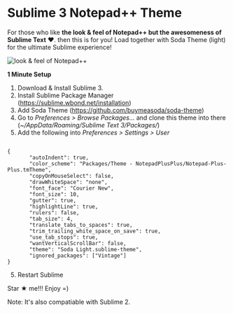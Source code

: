 Sublime 3 Notepad++ Theme
===============================

For those who like <strong>the look & feel of Notepad++ but the awesomeness of Sublime Text</strong> &#10084;. then this is for you! Load together with Soda Theme (light) for the ultimate Sublime experience!

<img src="http://samdeering.com/img/sublime3-notepad-plus-plus.png" alt="look & feel of Notepad++" />

**1 Minute Setup**

1. Download & Install Sublime 3.
2. Install Sublime Package Manager (https://sublime.wbond.net/installation)
3. Add Soda Theme (https://github.com/buymeasoda/soda-theme)
4. Go to <i>Preferences > Browse Packages...</i> and clone this theme into there (<i>~/AppData/Roaming/Sublime Text 3/Packages/</i>)
4. Add the following into <i>Preferences > Settings > User</i>
<pre><code>
{
       "autoIndent": true,
       "color_scheme": "Packages/Theme - NotepadPlusPlus/Notepad-Plus-Plus.tmTheme",
       "copyOnMouseSelect": false,
       "drawWhiteSpace": "none",
       "font_face": "Courier New",
       "font_size": 10,
       "gutter": true,
       "highlightLine": true,
       "rulers": false,
       "tab_size": 4,
       "translate_tabs_to_spaces": true,
       "trim_trailing_white_space_on_save": true,
       "use_tab_stops": true,
       "wantVerticalScrollBar": false,
       "theme": "Soda Light.sublime-theme",
       "ignored_packages": ["Vintage"]
}
</code></pre>
5. Restart Sublime


Star &#9733; me!!! Enjoy =)

Note: It's also compatiable with Sublime 2.


